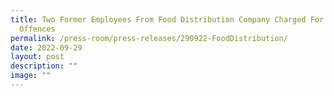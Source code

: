 ```yaml
---
title: Two Former Employees From Food Distribution Company Charged For Alleged
  Offences
permalink: /press-room/press-releases/290922-FoodDistribution/
date: 2022-09-29
layout: post
description: ""
image: ""
---
```

